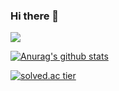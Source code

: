 ### Hi there 👋


<!-- hits -->
<a href="https://hits.seeyoufarm.com"><img src="https://hits.seeyoufarm.com/api/count/incr/badge.svg?url=https%3A%2F%2Fgithub.com%2Frocher71&count_bg=%23FA8072&title_bg=%23FFA384&icon=github.svg&icon_color=%23E7E7E7&title=hits&edge_flat=false"/></a>
<br>

[![Anurag's github stats](https://github-readme-stats.vercel.app/api?username=epicurean21)](https://github.com/anuraghazra/github-readme-stats)   

[![solved.ac tier](http://mazassumnida.wtf/api/v2/generate_badge?boj=whwoals21)](https://solved.ac/whwoals21)


<!--
**epicurean21/epicurean21** is a ✨ _special_ ✨ repository because its `README.md` (this file) appears on your GitHub profile.

Here are some ideas to get you started:

- 🔭 I’m currently working on ...
- 🌱 I’m currently learning ...
- 👯 I’m looking to collaborate on ...
- 🤔 I’m looking for help with ...
- 💬 Ask me about ...
- 📫 How to reach me: ...
- 😄 Pronouns: ...
- ⚡ Fun fact: ...
-->
